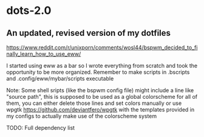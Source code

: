 # dots-2.0

## An updated, revised version of my dotfiles 

https://www.reddit.com/r/unixporn/comments/wosl44/bspwm_decided_to_finally_learn_how_to_use_eww/

I started using eww as a bar so I wrote everything from scratch and took the opportunity to be more organized. Remember to make scripts in .bscripts and .config/eww/mybar/scripts executable

Note: Some shell sripts (like the bspwm config file) might include a line like "source path", this is supposed to be used as a global colorscheme for all of them, you can either delete those lines and set colors manually or use wpgtk https://github.com/deviantfero/wpgtk with the templates provided in my configs to actually make use of the colorscheme system

TODO: Full dependency list
